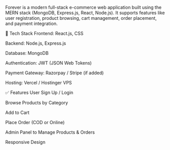 Forever is a modern full-stack e-commerce web application built using the MERN stack (MongoDB, Express.js, React, Node.js). It supports features like user registration,
product browsing, cart management, order placement, and payment integration.

📁 Tech Stack
Frontend: React.js, CSS

Backend: Node.js, Express.js

Database: MongoDB

Authentication: JWT (JSON Web Tokens)

Payment Gateway: Razorpay / Stripe (if added)

Hosting: Vercel / Hostinger VPS

✅ Features
User Sign Up / Login

Browse Products by Category

Add to Cart

Place Order (COD or Online)

Admin Panel to Manage Products & Orders

Responsive Design
